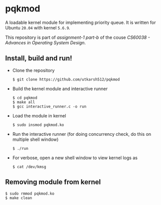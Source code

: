 # pqkmod

A loadable kernel module for implementing priority queue. It is written for Ubuntu `20.04` with kernel `5.6.9`.

This repository is part of *assignment-1 part-b* of the couse *CS60038 - Advances in Operating System Design*.

## Install, build and run!

* Clone the repository

    ```shell
    $ git clone https://github.com/utkarsh512/pqkmod
    ```

* Build the kernel module and interactive runner

    ```shell
    $ cd pqkmod
    $ make all
    $ gcc interactive_runner.c -o run
    ```

* Load the module in kernel

    ```shell
    $ sudo insmod pqkmod.ko
    ```

* Run the interactive runner (for doing concurrency check, do this on multiple shell window)

    ```shell
    $ ./run
    ```

* For verbose, open a new shell window to view kernel logs as 

    ```shell
    $ cat /dev/kmsg
    ```

## Removing module from kernel

```shell
$ sudo rmmod pqkmod.ko
$ make clean
```
